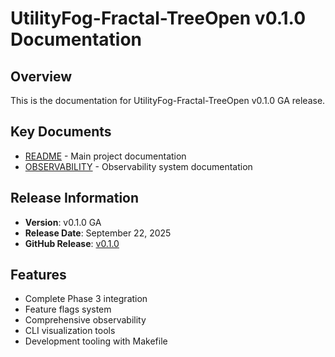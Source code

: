 # UtilityFog-Fractal-TreeOpen v0.1.0 Documentation

## Overview

This is the documentation for UtilityFog-Fractal-TreeOpen v0.1.0 GA release.

## Key Documents

- [README](README.md) - Main project documentation
- [OBSERVABILITY](OBSERVABILITY.pdf) - Observability system documentation

## Release Information

- **Version**: v0.1.0 GA
- **Release Date**: September 22, 2025
- **GitHub Release**: [v0.1.0](https://github.com/Goldislops/UtilityFog-Fractal-TreeOpen/releases/tag/v0.1.0)

## Features

- Complete Phase 3 integration
- Feature flags system
- Comprehensive observability
- CLI visualization tools
- Development tooling with Makefile
